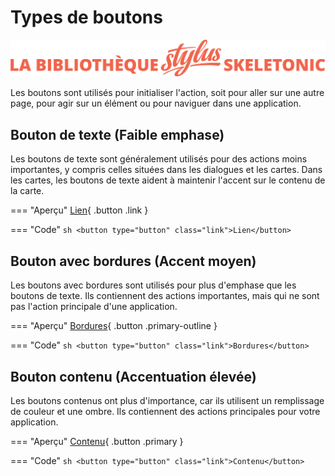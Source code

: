 # Types de boutons

![Bannière représentant la bibliothèque Stylus Skeletonic](../assets/skeletonic-stylus-titre.svg)

Les boutons sont utilisés pour initialiser l'action, soit pour aller sur une autre page, pour agir sur un élément ou pour naviguer dans une application.

## Bouton de texte (Faible emphase)

Les boutons de texte sont généralement utilisés pour des actions moins importantes, y compris celles situées dans les dialogues et les cartes. Dans les cartes, les boutons de texte aident à maintenir l'accent sur le contenu de la carte.

=== "Aperçu"
    [Lien](https://skeletonic.io){ .button .link }

=== "Code"
    ```sh
    <button type="button" class="link">Lien</button>
    ```

## Bouton avec bordures (Accent moyen)

Les boutons avec bordures sont utilisés pour plus d'emphase que les boutons de texte. Ils contiennent des actions importantes, mais qui ne sont pas l'action principale d'une application.

=== "Aperçu"
    [Bordures](https://skeletonic.io){ .button .primary-outline }

=== "Code"
    ```sh
    <button type="button" class="link">Bordures</button>
    ```

## Bouton contenu (Accentuation élevée)

Les boutons contenus ont plus d'importance, car ils utilisent un remplissage de couleur et une ombre. Ils contiennent des actions principales pour votre application.

=== "Aperçu"
    [Contenu](https://skeletonic.io){ .button .primary }

=== "Code"
    ```sh
    <button type="button" class="link">Contenu</button>
    ```
